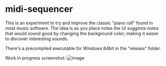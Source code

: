# midi-sequencer

This is an experiment to try and improve the classic "piano roll" found in most music software.
The idea is as you place notes the UI suggests notes that would sound good by changing the background color, making it easier to discover interesting sounds.

There's a precompiled executable for Windows 64bit in the "release" folder.

Work in progress screenshot:
![image](https://user-images.githubusercontent.com/73648320/197862064-2eb3abee-a00f-428f-abee-6f887c8ecd3e.png)
